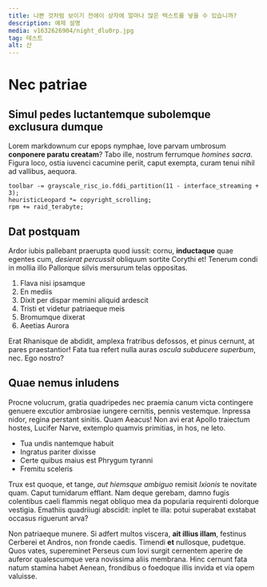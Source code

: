 ```yaml
---
title: 나쁜 것처럼 보이기 전에이 상자에 얼마나 많은 텍스트를 넣을 수 있습니까?
description: 예제 설명
media: v1632626904/night_dlu0rp.jpg
tag: 테스트
alt: 산
---
```


# Nec patriae

## Simul pedes luctantemque subolemque exclusura dumque

Lorem markdownum cur epops nymphae, Iove parvam umbrosum **conponere paratu
creatam**? Tabo ille, nostrum ferrumque *homines sacra*. Figura loco, ostia
iuvenci cacumine periit, caput exempta, curam tenui nihil ad vallibus, aequora.

    toolbar -= grayscale_risc_io.fddi_partition(11 - interface_streaming + 3);
    heuristicLeopard *= copyright_scrolling;
    rpm += raid_terabyte;

## Dat postquam

Ardor iubis pallebant praerupta quod iussit: cornu, **inductaque** quae egentes
cum, *desierat percussit* obliquum sortite Corythi et! Tenerum condi in mollia
illo Pallorque silvis mersurum telas oppositas.

1. Flava nisi ipsamque
2. En mediis
3. Dixit per dispar memini aliquid ardescit
4. Tristi et videtur patriaeque meis
5. Bromumque dixerat
6. Aeetias Aurora

Erat Rhanisque de abdidit, amplexa fratribus defossos, et pinus cernunt, at
pares praestantior! Fata tua refert nulla auras *oscula subducere superbum*,
nec. Ego nostro?

## Quae nemus inludens

Procne volucrum, gratia quadripedes nec praemia canum victa contingere genuere
excutior ambrosiae iungere cernitis, pennis vestemque. Inpressa nidor, regina
perstant sinitis. Quam Aeacus! Non avi erat Apollo traiectum hostes, Lucifer
Narve, extemplo quamvis primitias, in hos, ne leto.

- Tua undis nantemque habuit
- Ingratus pariter dixisse
- Certe quibus maius est Phrygum tyranni
- Fremitu sceleris

Trux est quoque, et tange, *aut hiemsque ambiguo* remisit *Ixionis* te novitate
quam. Caput tumidarum efflant. Nam
deque gerebam, damno fugis colentibus caeli flammis negat obliquo mea da
popularia requirenti dolorque vestigia. Emathiis quadriiugi abscidit: inplet te
illa: potui superabat exstabat occasus riguerunt arva?

Non patriaeque munere. Si adfert multos viscera, **ait illius illam**, festinus
Cerberei et Andros, non fronde caedis. Timendi **et** nullosque, pudetque. Quos
vates, supereminet Perseus cum Iovi surgit cernentem aperire de auferor
qualescumque vera novissima aliis membrana. Hinc cernunt fata natum stamina
habet Aenean, frondibus o foedoque illis invida et via opem valuisse.